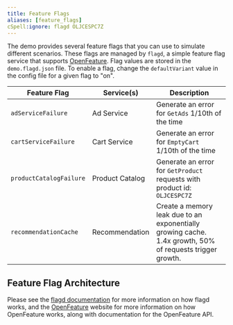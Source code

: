 ```yaml
---
title: Feature Flags
aliases: [feature_flags]
cSpell:ignore: flagd OLJCESPC7Z
---
```


The demo provides several feature flags that you can use to simulate different
scenarios. These flags are managed by `flagd`, a simple feature flag service
that supports [OpenFeature](https://openfeature.dev). Flag values are stored in
the `demo.flagd.json` file. To enable a flag, change the `defaultVariant` value
in the config file for a given flag to "on".

| Feature Flag            | Service(s)      | Description                                                                                              |
| ----------------------- | --------------- | -------------------------------------------------------------------------------------------------------- |
| `adServiceFailure`      | Ad Service      | Generate an error for `GetAds` 1/10th of the time                                                        |
| `cartServiceFailure`    | Cart Service    | Generate an error for `EmptyCart` 1/10th of the time                                                     |
| `productCatalogFailure` | Product Catalog | Generate an error for `GetProduct` requests with product id: `OLJCESPC7Z`                                |
| `recommendationCache`   | Recommendation  | Create a memory leak due to an exponentially growing cache. 1.4x growth, 50% of requests trigger growth. |

## Feature Flag Architecture

Please see the [flagd documentation](https://flagd.dev) for more information on
how flagd works, and the [OpenFeature](https://openfeature.dev) website for more
information on how OpenFeature works, along with documentation for the
OpenFeature API.
